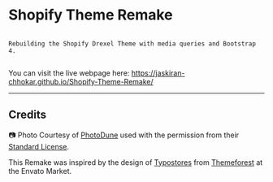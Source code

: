 # Shopify Theme Remake

```

Rebuilding the Shopify Drexel Theme with media queries and Bootstrap 4.


```

You can visit the live webpage here: https://jaskiran-chhokar.github.io/Shopify-Theme-Remake/ 

----
## Credits

:camera: Photo Courtesy of [PhotoDune](https://photodune.net/) used with the permission from their [Standard License](https://themeforest.net/licenses/standard).

This Remake was inspired by the design of [Typostores](https://themeforest.net/user/typostores) from [Themeforest](https://themeforest.net/item/fastest-drexel-minimal-responsive-shopify-shopify-theme-se/20587068) at the Envato Market.
